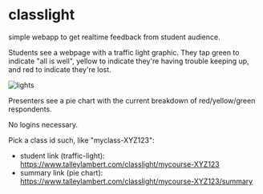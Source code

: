 # classlight

simple webapp to get realtime feedback from student audience.

Students see a webpage with a traffic light graphic. They tap green to indicate "all is well",
yellow to indicate they're having trouble keeping up, and red to indicate they're lost.

![lights](https://github.com/tlambert03/classlight/assets/1609449/15e5cd22-2e4a-43a9-9d47-50c15392ff23)

Presenters see a pie chart with the current breakdown of red/yellow/green respondents.

No logins necessary.

Pick a class id such, like "myclass-XYZ123":

- student link (traffic-light): https://www.talleylambert.com/classlight/mycourse-XYZ123
- summary link (pie chart): https://www.talleylambert.com/classlight/mycourse-XYZ123/summary
